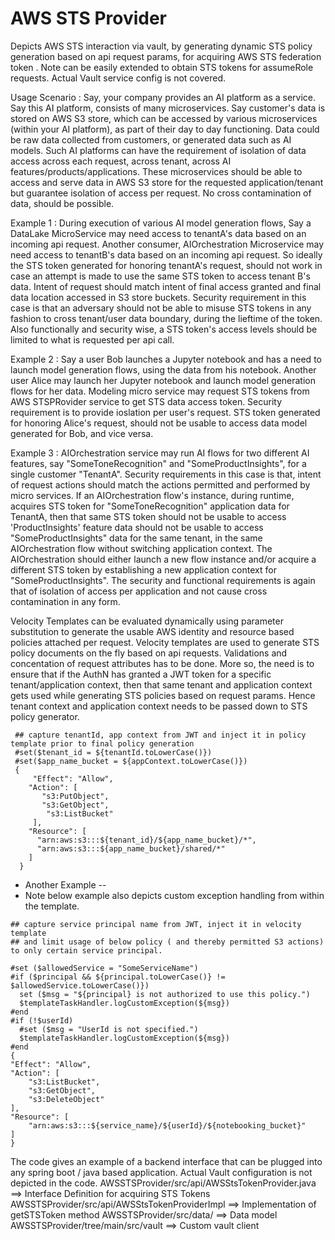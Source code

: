 # AWS STS Provider 
Depicts AWS STS interaction via vault, by generating dynamic STS policy generation based on api request params, for acquiring AWS STS federation token . Note can be easily extended to obtain STS tokens for assumeRole requests. Actual Vault service config is not covered.

Usage Scenario : Say, your company provides an AI platform as a service. Say this AI platform, consists of many microservices. Say customer's data is stored on AWS S3 store, which can be accessed by various microservices (within your AI platform), as part of their day to day functioning. Data could be raw data collected from customers, or generated data 
 such as AI models. Such AI platforms can have the requirement of isolation of data access 
across each request, across tenant, across AI features/products/applications. These microservices should be able to access and serve data in AWS S3 store  for the requested application/tenant but guarantee isolation of access per request. No cross contamination of data, should be possible.

Example 1 : During execution of various AI model generation flows, Say a DataLake MicroService may need access to tenantA's data based on an incoming api request. Another consumer, AIOrchestration Microservice may need access to tenantB's data based on an incoming api request. So ideally the STS token generated for honoring tenantA's request, should not work in case an attempt is made to use the same STS token to access tenant B's data. Intent of request should match intent of final access granted and final data location accessed in S3 store buckets. 
Security requirement in this case is that an adversary should not be able to misuse STS tokens in any fashion to cross tenant/user data boundary, during the lieftime of the token.
Also functionally and security wise, a STS token's access levels should be limited to what is requested per api call.

Example 2 : Say a user Bob launches a Jupyter notebook and has a need to launch model generation flows, using the data from his notebook. Another user Alice may launch her Jupyter notebook and launch model generation flows for her data. Modeling micro service may  request STS tokens from AWS STSPRovider service to get STS data access token.
Security requirement is to provide ioslation per user's request. STS token generated for honoring Alice's request, should not be usable to access data model generated for Bob, and vice versa. 

Example 3 : AIOrchestration service may run AI flows for two different AI features, say "SomeToneRecognition" and "SomeProductInsights", for a single customer "TenantA". Security requirements in this case is that, intent of request actions should match the actions permitted and performed by micro services.
If an AIOrchestration flow's instance, during runtime, acquires STS token for "SomeToneRecognition" application data for TenantA, then that same STS token should not be usable to access 'ProductInsights' feature data should not be usable to access "SomeProductInsights" data for the same tenant, in the same AIOrchestration flow without switching application context. The AIOrchestration should either launch a new flow instance and/or acquire a different STS token by establishing a new  application context for "SomeProductInsights". The security and functional requirements is again that of isolation of access per application and not cause cross contamination in any form. 

Velocity Templates can be evaluated dynamically using parameter substitution to generate the usable AWS identity and resource based policies attached per request. Velocity templates are  used to generate STS policy documents on the fly based on api requests. Validations and concentation of request attributes has to be done. 
More so, the need is to ensure that if the AuthN has granted a JWT token for a specific tenant/application context, then that same tenant and application context gets used while
generating STS policies based on request params. Hence tenant context and application context needs to be passed down to STS policy generator.

     ## capture tenantId, app context from JWT and inject it in policy template prior to final policy generation
     #set($tenant_id = ${tenantId.toLowerCase()})
     #set($app_name_bucket = ${appContext.toLowerCase()})
     {
         "Effect": "Allow",
        "Action": [
           "s3:PutObject",
           "s3:GetObject",
            "s3:ListBucket"
         ],
        "Resource": [
          "arn:aws:s3:::${tenant_id}/${app_name_bucket}/*",
          "arn:aws:s3:::${app_name_bucket}/shared/*"
        ]
      }
     
   * Another Example --
   * Note below example also depicts custom exception handling from within the template.
    
    ## capture service principal name from JWT, inject it in velocity template 
    ## and limit usage of below policy ( and thereby permitted S3 actions) to only certain service principal.
    
    #set ($allowedService = "SomeServiceName")
    #if ($principal && ${principal.toLowerCase()} != $allowedService.toLowerCase()})
      set ($msg = "${principal} is not authorized to use this policy.")
      $templateTaskHandler.logCustomException(${msg})
    #end
    #if (!$userId)
      #set ($msg = "UserId is not specified.")
      $templateTaskHandler.logCustomException(${msg})
    #end
    {
    "Effect": "Allow",
    "Action": [
        "s3:ListBucket",
        "s3:GetObject",
        "s3:DeleteObject"
    ],
    "Resource": [
        "arn:aws:s3:::${service_name}/${userId}/${notebooking_bucket}"
    ]
    }
    
The code gives an example of a backend interface that can be plugged into any spring boot / java based application. Actual Vault configuration is not depicted in the code.
AWSSTSProvider/src/api/AWSStsTokenProvider.java ==>  Interface Definition for acquiring STS Tokens
AWSSTSProvider/src/api/AWSStsTokenProviderImpl ==> Implementation of getSTSToken method
AWSSTSProvider/src/data/ ==> Data model 
AWSSTSProvider/tree/main/src/vault ==> Custom vault client
